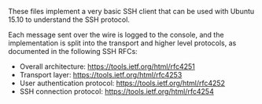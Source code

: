 These files implement a very basic SSH client that can be used with Ubuntu 15.10 to understand the
SSH protocol.

Each message sent over the wire is logged to the console, and the implementation is split into
the transport and higher level protocols, as documented in the following SSH RFCs:

 - Overall architecture: https://tools.ietf.org/html/rfc4251
 - Transport layer: https://tools.ietf.org/html/rfc4253
 - User authentication protocol: https://tools.ietf.org/html/rfc4252
 - SSH connection protocol: https://tools.ietf.org/html/rfc4254
